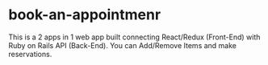 # book-an-appointmenr
This is a 2 apps in 1 web app built connecting React/Redux (Front-End) with Ruby on Rails API (Back-End). You can Add/Remove Items and make reservations.
